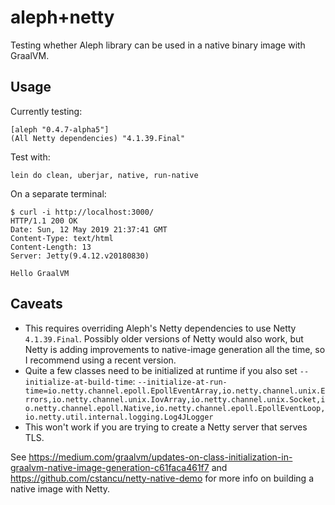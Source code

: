 # aleph+netty

Testing whether Aleph library can be used in a native binary image with GraalVM.

## Usage

Currently testing:

    [aleph "0.4.7-alpha5"]
    (All Netty dependencies) "4.1.39.Final"

Test with:

    lein do clean, uberjar, native, run-native

On a separate terminal:

``` text
$ curl -i http://localhost:3000/
HTTP/1.1 200 OK
Date: Sun, 12 May 2019 21:37:41 GMT
Content-Type: text/html
Content-Length: 13
Server: Jetty(9.4.12.v20180830)

Hello GraalVM
```

## Caveats

* This requires overriding Aleph's Netty dependencies to use Netty `4.1.39.Final`. Possibly older versions of Netty would also work, but Netty is adding improvements to native-image generation all the time, so I recommend using a recent version.
* Quite a few classes need to be initialized at runtime if you also set `--initialize-at-build-time`: `--initialize-at-run-time=io.netty.channel.epoll.EpollEventArray,io.netty.channel.unix.Errors,io.netty.channel.unix.IovArray,io.netty.channel.unix.Socket,io.netty.channel.epoll.Native,io.netty.channel.epoll.EpollEventLoop,io.netty.util.internal.logging.Log4JLogger`
* This won't work if you are trying to create a Netty server that serves TLS.

See https://medium.com/graalvm/updates-on-class-initialization-in-graalvm-native-image-generation-c61faca461f7 and https://github.com/cstancu/netty-native-demo for more info on building a native image with Netty.
